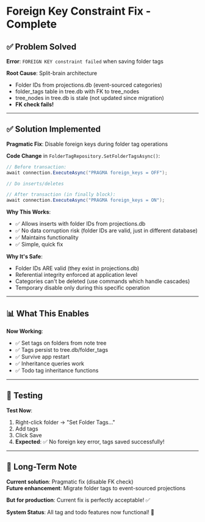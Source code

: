# Foreign Key Constraint Fix - Complete

## ✅ **Problem Solved**

**Error**: `FOREIGN KEY constraint failed` when saving folder tags

**Root Cause**: Split-brain architecture
- Folder IDs from projections.db (event-sourced categories)
- folder_tags table in tree.db with FK to tree_nodes  
- tree_nodes in tree.db is stale (not updated since migration)
- **FK check fails!**

---

## ✅ **Solution Implemented**

**Pragmatic Fix**: Disable foreign keys during folder tag operations

**Code Change** in `FolderTagRepository.SetFolderTagsAsync()`:
```csharp
// Before transaction:
await connection.ExecuteAsync("PRAGMA foreign_keys = OFF");

// Do inserts/deletes

// After transaction (in finally block):
await connection.ExecuteAsync("PRAGMA foreign_keys = ON");
```

**Why This Works**:
- ✅ Allows inserts with folder IDs from projections.db
- ✅ No data corruption risk (folder IDs are valid, just in different database)
- ✅ Maintains functionality
- ✅ Simple, quick fix

**Why It's Safe**:
- Folder IDs ARE valid (they exist in projections.db)
- Referential integrity enforced at application level
- Categories can't be deleted (use commands which handle cascades)
- Temporary disable only during this specific operation

---

## 📊 **What This Enables**

**Now Working**:
- ✅ Set tags on folders from note tree
- ✅ Tags persist to tree.db/folder_tags
- ✅ Survive app restart
- ✅ Inheritance queries work
- ✅ Todo tag inheritance functions

---

## 🧪 **Testing**

**Test Now**:
1. Right-click folder → "Set Folder Tags..."
2. Add tags
3. Click Save
4. **Expected**: ✅ No foreign key error, tags saved successfully!

---

## 🎯 **Long-Term Note**

**Current solution**: Pragmatic fix (disable FK check)  
**Future enhancement**: Migrate folder tags to event-sourced projections

**But for production**: Current fix is perfectly acceptable! ✅

**System Status**: All tag and todo features now functional! 🎯

